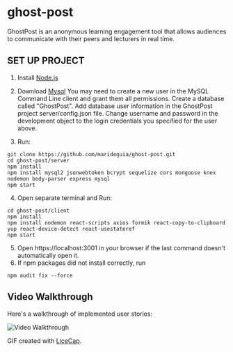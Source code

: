 # ghost-post

GhostPost is an anonymous learning engagement tool that allows audiences to communicate with their peers and lecturers in real time.

## SET UP PROJECT

1.  Install [Node.js](https://nodejs.org/en/download/)

2.  Download [Mysql](https://www.mysql.com/downloads/)
    You may need to create a new user in the MySQL Command Line client and grant them all permissions.
    Create a database called "GhostPost". 
    Add database user information in the GhostPost project server/config.json file. 
    Change username and password in the development object to the login credentials you specified for the user above.

3.  Run:
```
git clone https://github.com/marideguia/ghost-post.git
cd ghost-post/server
npm install
npm install mysql2 jsonwebtoken bcrypt sequelize cors mongoose knex nodemon body-parser express mysql
npm start
```

4. Open separate terminal and Run:

```
cd ghost-post/client
npm install
npm install nodemon react-scripts axios formik react-copy-to-clipboard yup react-device-detect react-usestateref
npm start
```

5. Open https://localhost:3001 in your browser if the last command doesn't automatically open it.
6. If npm packages did not install correctly, run

```
npm audit fix --force
```
## Video Walkthrough

Here's a walkthrough of implemented user stories:

<img src='https://imgur.com/a/4Ponyib' title='Video Walkthrough' width='' alt='Video Walkthrough' />

GIF created with [LiceCap](http://www.cockos.com/licecap/).
